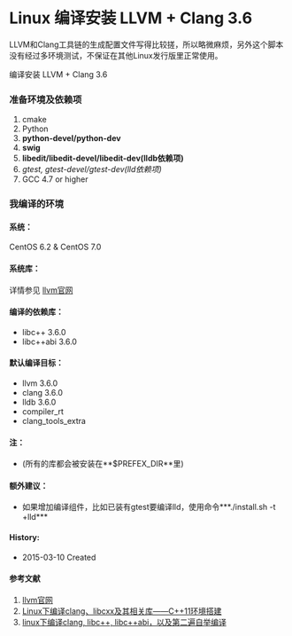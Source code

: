 Linux 编译安装 LLVM + Clang 3.6
======

LLVM和Clang工具链的生成配置文件写得比较搓，所以略微麻烦，另外这个脚本没有经过多环境测试，不保证在其他Linux发行版里正常使用。


编译安装 LLVM + Clang 3.6
### 准备环境及依赖项

1. cmake
2. Python
3. **python-devel/python-dev**
4. **swig**
5. **libedit/libedit-devel/libedit-dev(lldb依赖项)**
6. *gtest, gtest-devel/gtest-dev(lld依赖项)*
7. GCC 4.7 or higher

### 我编译的环境
#### 系统：
CentOS 6.2 & CentOS 7.0

#### 系统库：
详情参见 [llvm官网](http://llvm.org/)

#### 编译的依赖库：
+ libc++ 3.6.0
+ libc++abi 3.6.0


#### 默认编译目标：
+ llvm 3.6.0
+ clang 3.6.0
+ lldb 3.6.0
+ compiler_rt 
+ clang_tools_extra

#### 注：
+ (所有的库都会被安装在**$PREFEX_DIR**里)

#### 额外建议：
+ 如果增加编译组件，比如已装有gtest要编译lld，使用命令***./install.sh -t +lld*** 

#### History:
+ 2015-03-10     Created


#### 参考文献
1. [llvm官网](http://llvm.org/)
2. [Linux下编译clang、libcxx及其相关库——C++11环境搭建](http://www.cnblogs.com/soaliap/archive/2012/07/23/2605278.html)
3. [linux下编译clang, libc++, libc++abi，以及第二遍自举编译 ](http://blog.csdn.net/heartszhang/article/details/17652461)
